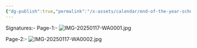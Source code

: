 ```yaml
---
{"dg-publish":true,"permalink":"/x-assets/calendar/end-of-the-year-school/2024-2025/"}
---
```


Signatures:-
Page-1:-
![IMG-20250117-WA0001.jpg](/img/user/xAssets/Images/IMG-20250117-WA0001.jpg)

Page-2:-
![IMG-20250117-WA0002.jpg](/img/user/xAssets/Images/IMG-20250117-WA0002.jpg)